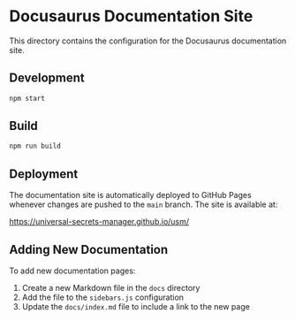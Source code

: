 # Docusaurus Documentation Site

This directory contains the configuration for the Docusaurus documentation site.

## Development

```bash
npm start
```

## Build

```bash
npm run build
```

## Deployment

The documentation site is automatically deployed to GitHub Pages whenever changes are pushed to the `main` branch. The site is available at:

https://universal-secrets-manager.github.io/usm/

## Adding New Documentation

To add new documentation pages:

1. Create a new Markdown file in the `docs` directory
2. Add the file to the `sidebars.js` configuration
3. Update the `docs/index.md` file to include a link to the new page